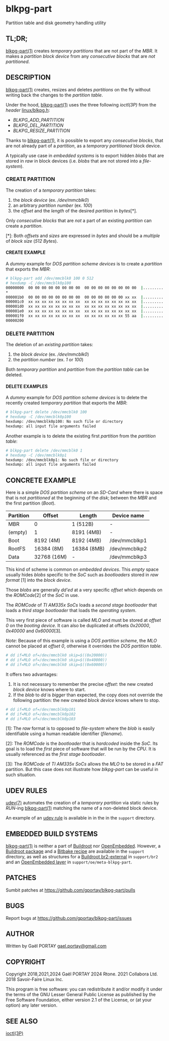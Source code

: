 # blkpg-part

Partition table and disk geometry handling utility

## TL;DR;

[blkpg-part(1)] creates _temporary partitions_ that are not part of the _MBR_.
It makes a _partition block device_ from any _consecutive blocks_ that are _not
partitioned_.

## DESCRIPTION

[blkpg-part(1)] creates, resizes and deletes _partitions_ on the fly without
writing back the changes to the _partition table_.

Under the hood, [blkpg-part(1)] uses the three following *ioctl(3P)* from the
_header_ [linux/blkpg.h]:

* *BLKPG_ADD_PARTITION*
* *BLKPG_DEL_PARTITION*
* *BLKPG_RESIZE_PARTITION*

Thanks to [blkpg-part(1)], it is possible to export any _consecutive blocks_,
that are not already part of a _partition_, as a _temporary partitioned_
block device.

A typically use case in _embedded systems_ is to export hidden _blobs_ that are
stored in _raw_ in block devices (i.e. _blobs_ that are not stored into a
_file-system_).

### CREATE PARTITION

The creation of a _temporary partition_ takes:

1. the _block device_ (ex. _/dev/mmcblk0_)
1. an arbitrary _partition number_ (ex. _100_)
1. the _offset_ and the _length_ of the desired _partition_ in _bytes_\[\*\].

Only _consecutive blocks_ that are _not_ a part of an existing _partition_ can
create a _partition_.

\[\*\]: Both _offsets_ and _sizes_ are expressed in _bytes_ and should be a
_multiple_ of _block size_ (_512 Bytes_).

#### CREATE EXAMPLE

A _dummy_ example for _DOS partition scheme devices_ is to create a _partition_
that exports the _MBR_:

``` bash
# blkpg-part add /dev/mmcblk0 100 0 512
# hexdump -C /dev/mmcblk0p100
00000000  00 00 00 00 00 00 00 00  00 00 00 00 00 00 00 00  |................|
*
000001b0  00 00 00 00 00 00 00 00  00 00 00 00 00 00 xx xx  |................|
000001c0  xx xx xx xx xx xx xx xx  xx xx xx xx xx xx xx xx  |................|
000001d0  xx xx xx xx xx xx xx xx  xx xx xx xx xx xx xx xx  |................|
000001e0  xx xx xx xx xx xx xx xx  xx xx xx xx xx xx xx xx  |................|
000001f0  xx xx xx xx xx xx xx xx  xx xx xx xx xx xx 55 aa  |..............U.|
00000200
```

### DELETE PARTITION

The deletion of an _existing partition_ takes:

1. the _block device_ (ex. _/dev/mmcblk0_)
1. the _partition number_ (ex. _1_ or _100_)

Both _temporary partition_ and _partition_ from the _partition table_ can be
deleted.

#### DELETE EXAMPLES

A _dummy_ example for _DOS partition scheme devices_ is to delete the recently
created _temporary partition_ that exports the _MBR_:

``` bash
# blkpg-part delete /dev/mmcblk0 100
# hexdump -C /dev/mmcblk0p100
hexdump: /dev/mmcblk0p100: No such file or directory
hexdump: all input file arguments failed
```

Another example is to delete the existing first _partition_ from the _partition
table_:

``` bash
# blkpg-part delete /dev/mmcblk0 1
# hexdump -C /dev/mmcblk0p1
hexdump: /dev/mmcblk0p1: No such file or directory
hexdump: all input file arguments failed
```

## CONCRETE EXAMPLE

Here is a simple _DOS partition scheme_ on an _SD-Card_ where there is space
that is not _partitioned_ at the beginning of the _disk_; between the _MBR_ and
the first partition (_Boot_).

 Partition | Offset      | Length       | Device name
 --------- | ----------- | ------------ | -------------
 MBR       |     0       |     1 (512B) | -
 (empty)   |     1       |  8191  (4MB) | -
 Boot      |  8192  (4M) |  8192  (4MB) | /dev/mmcblkp1
 RootFS    | 16384  (8M) | 16384  (8MB) | /dev/mmcblkp2
 Data      | 32768 (16M) | -            | /dev/mmcblkp3

This kind of scheme is common on _embedded devices_. This _empty_ space usually
hides _blobs_ specific to the _SoC_ such as _bootloaders_ stored in _raw format_
\[1\] into the _block device_.

Those _blobs_ are generally _dd'ed_ at a very specific _offset_ which depends
on the _ROMCode_\[2\] of the _SoC_ in use.

The _ROMCode_ of _TI AM335x SoCs_ loads a _second stage bootloader_ that loads
a _third stage bootloader_ that loads the _operating system_.

This very first piece of software is called _MLO_ and must be stored at
_offset_ _0_ on the _booting device_. It can also be duplicated at offsets
_0x20000_, _0x40000_ and _0x60000_\[3\].

_Note_: Because of this example is using a _DOS partition scheme_, the _MLO_
cannot be placed at _offset 0_, otherwise it overrides the _DOS partition
table_.

``` bash
# dd if=MLO of=/dev/mmcblk0 skip=$((0x20000))
# dd if=MLO of=/dev/mmcblk0 skip=$((0x40000))
# dd if=MLO of=/dev/mmcblk0 skip=$((0x60000))
```

It offers two advantages:

1. It is not necessary to remember the precise _offset_: the new created _block
   device_ knows where to start.
1. If the _blob_ to _dd_ is _bigger_ than expected, the copy does not override
   the following partition: the new created _block device_ knows where to stop.

``` bash
# dd if=MLO of=/dev/mmcblk0p101
# dd if=MLO of=/dev/mmcblk0p102
# dd if=MLO of=/dev/mmcblk0p103
```

\[1\]: The _raw_ format is to opposed to _file-system_ where the _blob_ is
easily identifiable using a human readable identifier (_filename_).

\[2\]: The _ROMCode_ is the _bootloader_ that is _hardcoded_ inside the _SoC_.
Its goal is to load the _first_ piece of software that will be run by the
_CPU_. It is usually referenced as the _first stage bootloader_.

\[3\]: The _ROMCode_ of _TI AM335x SoCs_ allows the _MLO_ to be stored in a
_FAT_ partition. But this case does not illustrate how _blkpg-part_ can be
useful in such situation.

## UDEV RULES

[udev(7)] automates the creation of a _temporary partition_ via static rules by
_RUN_-ing [blkpg-part(1)] matching the name of a non-deleted block device.

An example of an [udev rule] is available in in the in the `support` directory.

## EMBEDDED BUILD SYSTEMS

[blkpg-part(1)] is neither a part of [Buildroot] nor [OpenEmbedded]. However, a
[Buildroot package] and a [Bitbake recipe] are available in the `support`
directory, as well as structures for a [Buildroot br2-external] in `support/br2`
and an [OpenEmbedded layer] in `support/oe/meta-blkpg-part`.

## PATCHES

Sumbit patches at <https://github.com/gportay/blkpg-part/pulls>

## BUGS

Report bugs at <https://github.com/gportay/blkpg-part/issues>

## AUTHOR

Written by Gaël PORTAY <gael.portay@gmail.com>

## COPYRIGHT

Copyright 2018,2021,2024 Gaël PORTAY
                    2024 Rtone.
                    2021 Collabora Ltd.
                    2018 Savoir-Faire Linux Inc.

This program is free software: you can redistribute it and/or modify it under
the terms of the GNU Lesser General Public License as published by the Free
Software Foundation, either version 2.1 of the License, or (at your option) any
later version.

## SEE ALSO

[ioctl(3P)]

[blkpg-part(1)]: blkpg-part.1.adoc "Go to the Manual page"
[linux/blkpg.h]: https://raw.githubusercontent.com/torvalds/linux/master/include/uapi/linux/blkpg.h "See linux/blkpg.h content"
[Buildroot]: https://buildroot.org/ "Go to Buildroot website"
[OpenEmbedded]: http://www.openembedded.org/ "Go to OpenEmbedded website"
[Buildroot package]: support/blkpg-part.mk "See the Buildroot Package content"
[Bitbake recipe]: support/blkpg-part.bb "See the Bitbake Recipe content"
[Buildroot br2-external]: support/br2 "See the Buildroot br2-external structure"
[OpenEmbedded layer]: support/oe "See the OpenEmbedded Layer structure"
[ioctl(3P)]: https://linux.die.net/man/3/ioctl
[udev(7)]: https://man7.org/linux/man-pages/man7/udev.7.html "Go to the Manual page"
[udev rule]: support/90-blkpgp-part.rules#L27 "See an example of udev rule content"
